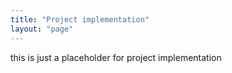 ```yaml
---
title: "Project implementation"
layout: "page"
---
```


this is just a placeholder for project implementation
